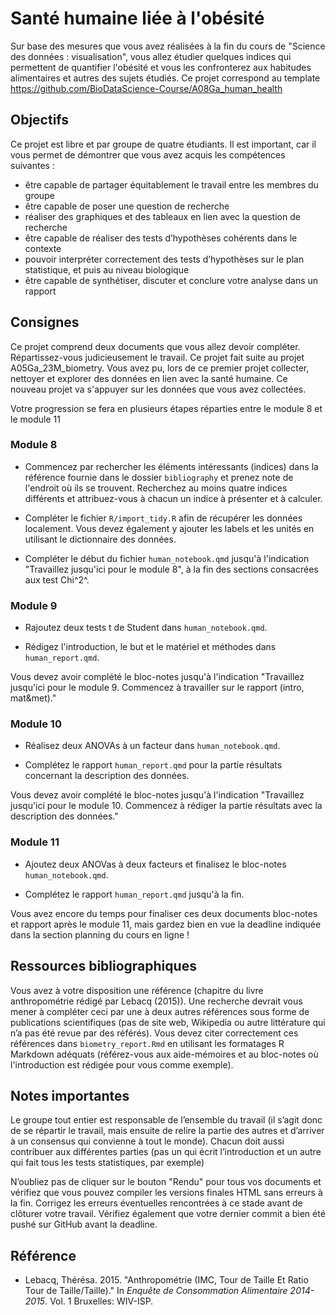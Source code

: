 # Santé humaine liée à l'obésité

Sur base des mesures que vous avez réalisées à la fin du cours de "Science des données : visualisation", vous allez étudier quelques indices qui permettent de quantifier l'obésité et vous les confronterez aux habitudes alimentaires et autres des sujets étudiés. Ce projet correspond au template <https://github.com/BioDataScience-Course/A08Ga_human_health>

## Objectifs

Ce projet est libre et par groupe de quatre étudiants. Il est important, car il vous permet de démontrer que vous avez acquis les compétences suivantes :

-   être capable de partager équitablement le travail entre les membres du groupe
-   être capable de poser une question de recherche
-   réaliser des graphiques et des tableaux en lien avec la question de recherche
-   être capable de réaliser des tests d’hypothèses cohérents dans le contexte
-   pouvoir interpréter correctement des tests d’hypothèses sur le plan statistique, et puis au niveau biologique
-   être capable de synthétiser, discuter et conclure votre analyse dans un rapport

## Consignes

Ce projet comprend deux documents que vous allez devoir compléter. Répartissez-vous judicieusement le travail. Ce projet fait suite au projet A05Ga_23M_biometry. Vous avez pu, lors de ce premier projet collecter, nettoyer et explorer des données en lien avec la santé humaine. Ce nouveau projet va s'appuyer sur les données que vous avez collectées.

Votre progression se fera en plusieurs étapes réparties entre le module 8 et le module 11

### Module 8

-   Commencez par rechercher les éléments intéressants (indices) dans la référence fournie dans le dossier `bibliography` et prenez note de l'endroit où ils se trouvent. Recherchez au moins quatre indices différents et attribuez-vous à chacun un indice à présenter et à calculer.

-   Compléter le fichier `R/import_tidy.R` afin de récupérer les données localement. Vous devez également y ajouter les labels et les unités en utilisant le dictionnaire des données.

-   Compléter le début du fichier `human_notebook.qmd` jusqu'à l'indication "Travaillez jusqu'ici pour le module 8", à la fin des sections consacrées aux test Chi^2^.

### Module 9

-   Rajoutez deux tests t de Student dans `human_notebook.qmd`.

-   Rédigez l'introduction, le but et le matériel et méthodes dans `human_report.qmd`.

Vous devez avoir complété le bloc-notes jusqu'à l'indication "Travaillez jusqu'ici pour le module 9. Commencez à travailler sur le rapport (intro, mat&met)."

### Module 10

-   Réalisez deux ANOVAs à un facteur dans `human_notebook.qmd`.

-   Complétez le rapport `human_report.qmd` pour la partie résultats concernant la description des données.

Vous devez avoir complété le bloc-notes jusqu'à l'indication "Travaillez jusqu'ici pour le module 10. Commencez à rédiger la partie résultats avec la description des données."

### Module 11

-   Ajoutez deux ANOVas à deux facteurs et finalisez le bloc-notes `human_notebook.qmd`.

-   Complétez le rapport `human_report.qmd` jusqu'à la fin.

Vous avez encore du temps pour finaliser ces deux documents bloc-notes et rapport après le module 11, mais gardez bien en vue la deadline indiquée dans la section planning du cours en ligne !

## Ressources bibliographiques

Vous avez à votre disposition une référence (chapitre du livre anthropométrie rédigé par Lebacq (2015)). Une recherche devrait vous mener à compléter ceci par une à deux autres références sous forme de publications scientifiques (pas de site web, Wikipedia ou autre littérature qui n’a pas été revue par des référés). Vous devez citer correctement ces références dans `biometry_report.Rmd` en utilisant les formatages R Markdown adéquats (référez-vous aux aide-mémoires et au bloc-notes où l'introduction est rédigée pour vous comme exemple).

## Notes importantes

Le groupe tout entier est responsable de l’ensemble du travail (il s’agit donc de se répartir le travail, mais ensuite de relire la partie des autres et d’arriver à un consensus qui convienne à tout le monde). Chacun doit aussi contribuer aux différentes parties (pas un qui écrit l’introduction et un autre qui fait tous les tests statistiques, par exemple)

N’oubliez pas de cliquer sur le bouton "Rendu" pour tous vos documents et vérifiez que vous pouvez compiler les versions finales HTML sans erreurs à la fin. Corrigez les erreurs éventuelles rencontrées à ce stade avant de clôturer votre travail. Vérifiez également que votre dernier commit a bien été pushé sur GitHub avant la deadline.

## Référence

*  Lebacq, Thérésa. 2015. "Anthropométrie (IMC, Tour de Taille Et Ratio Tour de Taille/Taille)." In *Enquête de Consommation Alimentaire 2014-2015*. Vol. 1 Bruxelles: WIV-ISP.
